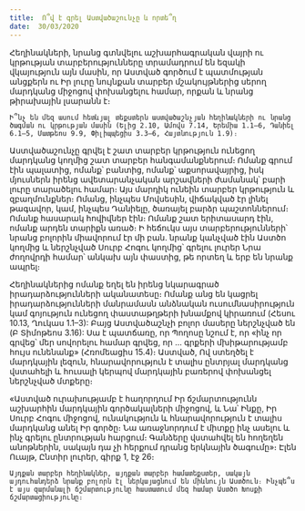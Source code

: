 ```yaml
---
title:  Ո՞վ է գրել Աստվածաշունչը և որտե՞ղ
date:  30/03/2020
---
```


Հեղինակների, նրանց գտնվելու աշխարհագրական վայրի ու կրթության տարբերությունները տրամադրում են եզակի վկայություն այն մասին, որ Աստված գործում է պատմության անցքերն ու Իր լուրը նույնքան տարբեր մշակույթներից սերող մարդկանց միջոցով փոխանցելու համար, որքան և նրանց թիրախային լսարանն է։

`Ի՞նչ են մեզ ասում հետևյալ տեքստերն աստվածաշնչյան հեղինակների ու նրանց ծագման ու կրթության մասին (Ելից 2.10, Ամովս 7.14, Երեմիա 1.1–6, Դանիել 6.1–5, Մատթեոս 9.9, Փիլիպպեցիս 3.3–6, Հայտնություն 1.9)։`

Աստվածաշունչը գրվել է շատ տարբեր կրթություն ունեցող մարդկանց կողմից շատ տարբեր հանգամանքներում։ Ոմանք գրում էին պալատից, ոմանք՝ բանտից, ոմանք՝ աքսորավայրից, իսկ մյուսներն իրենց ավետարանչական արշավների ժամանակ՝ բարի լուրը տարածելու համար։ Այս մարդիկ ունեին տարբեր կրթություն և զբաղմունքներ։ Ոմանց, ինչպես Մովսեսին, վիճակված էր լինել թագավոր, կամ, ինչպես Դանիելը, ծառայել բարձր պաշտոններում։ Ոմանք հասարակ հովիվներ էին։ Ոմանք շատ երիտասարդ էին, ոմանք արդեն տարիքն առած։ Ի հեճուկս այս տարբերությունների՝ նրանց բոլորին միավորում էր մի բան. նրանք կանչված էին Աստծո կողմից և ներշնչված Սուրբ Հոգու կողմից՝ գրելու լուրեր Նրա ժողովրդի համար՝ անկախ այն փաստից, թե որտեղ և երբ են նրանք ապրել։

Հեղինակներից ոմանք եղել են իրենց նկարագրած իրադարձությունների ականատեսը։ Ոմանք անց են կացրել իրադարձությունների մանրամասն անձնական ուսումնասիրություն կամ գոյություն ունեցող փաստաթղթերի խնամքով կիրառում (Հեսու 10.13, Ղուկաս 1.1–3): Բայց Աստվածաշնչի բոլոր մասերը ներշնչված են (Բ Տիմոթեոս 3.16): Սա է պատճառը, որ Պողոսը նշում է, որ «ինչ որ գրվեց՝ մեր սովորելու համար գրվեց, որ … գրքերի մխիթարությամբ հույս ունենանք» (Հռոմեացիս 15.4)։ Աստված, Ով ստեղծել է մարդկային լեզուն, հնարավորություն է տալիս ընտրյալ մարդկանց վստահելի և հուսալի կերպով մարդկային բառերով փոխանցել ներշնչված մտքերը։

«Աստված ուրախությամբ է հաղորդում Իր ճշմարտությունն աշխարհին մարդկային գործակալների միջոցով, և Նա՝ Ինքը, Իր Սուրբ Հոգու միջոցով, ունակություն և հնարավորություն է տալիս մարդկանց անել Իր գործը։ Նա առաջնորդում է միտքը ինչ ասելու և ինչ գրելու ընտրության հարցում։ Գանձերը վստահվել են հողեղեն անոթներին, սակայն դա չի հերքում դրանց երկնային ծագումը»։ Էլեն Ուայթ, Ընտիր լուրեր, գիրք 1, էջ 26։

`Այդքան տարբեր հեղինակներ, այդքան տարբեր համատեքստեր, սակայն այդուհանդերձ նրանք բոլորն էլ ներկայացնում են միևնույն Աստծուն։ Ինչպե՞ս է այս զարմանալի ճշմարտությունը հաստատում մեզ համար Աստծո Խոսքի ճշմարտացիությունը։`